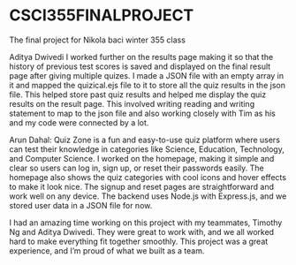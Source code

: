 # CSCI355FINALPROJECT
The final project for Nikola baci winter 355 class

Aditya Dwivedi
I worked further on the results page making it so that the history of previous test scores is saved and displayed on the final result page after giving multiple quizes. I made a JSON file with an empty array in it and mapped the quizical.ejs file to it to store all the quiz results in the json file. This helped store past quiz results and helped me display the quiz results on the result page. This involved writing reading and writing statement to map to the json file and also working closely with Tim as his and my code were connected by a lot.

Arun Dahal:
Quiz Zone is a fun and easy-to-use quiz platform where users can test their knowledge in categories like Science, Education, Technology, and Computer Science. I worked on the homepage, making it simple and clear so users can log in, sign up, or reset their passwords easily. The homepage also shows the quiz categories with cool icons and hover effects to make it look nice. The signup and reset pages are straightforward and work well on any device.
The backend uses Node.js with Express.js, and we stored user data in a JSON file for now. 

I had an amazing time working on this project with my teammates, Timothy Ng and Aditya Dwivedi. They were great to work with, and we all worked hard to make everything fit together smoothly. This project was a great experience, and I’m proud of what we built as a team.
